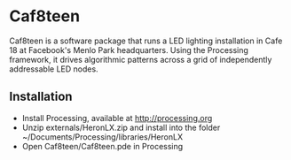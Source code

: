 # Caf8teen

Caf8teen is a software package that runs a LED lighting installation in Cafe 18 at Facebook's Menlo Park headquarters. Using the Processing framework, it drives algorithmic patterns across a grid of independently addressable LED nodes.

## Installation
 * Install Processing, available at http://processing.org
 * Unzip externals/HeronLX.zip and install into the folder ~/Documents/Processing/libraries/HeronLX
 * Open Caf8teen/Caf8teen.pde in Processing


